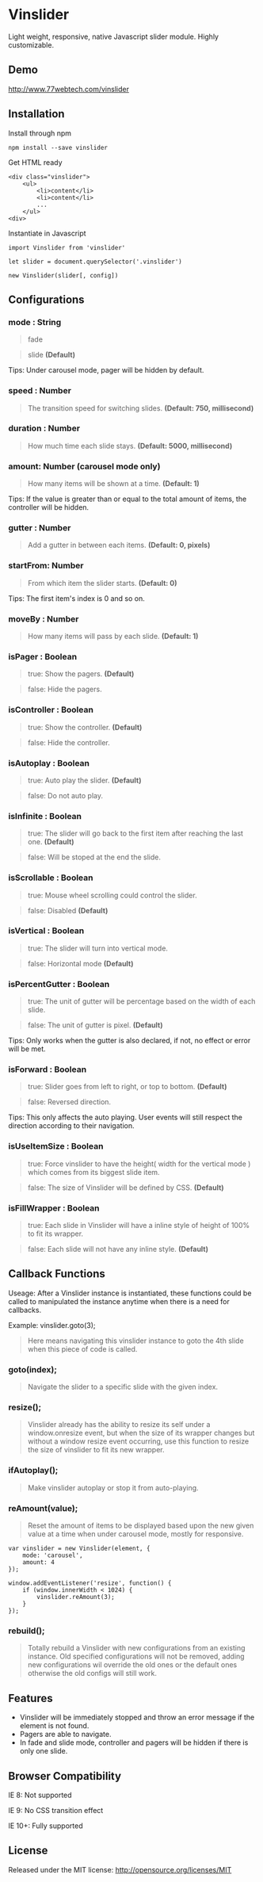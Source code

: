 # Vinslider 

Light weight, responsive, native Javascript slider module. Highly customizable.

## Demo

http://www.77webtech.com/vinslider

## Installation

Install through npm

    npm install --save vinslider
    
Get HTML ready

    <div class="vinslider">
        <ul>
            <li>content</li>
            <li>content</li>
            ...
        </ul>
    <div>
    
Instantiate in Javascript
    
    import Vinslider from 'vinslider'
    
    let slider = document.querySelector('.vinslider')
    
    new Vinslider(slider[, config])


## Configurations

### mode : String
> fade 

> slide **(Default)**

Tips: Under carousel mode, pager will be hidden by default.

### speed : Number
> The transition speed for switching slides. **(Default: 750, millisecond)**

### duration : Number
> How much time each slide stays. **(Default: 5000, millisecond)**

### amount: Number (carousel mode only)
> How many items will be shown at a time. **(Default: 1)**

Tips: If the value is greater than or equal to the total amount of items, the controller will be hidden.

### gutter : Number
> Add a gutter in between each items. **(Default: 0, pixels)**

### startFrom: Number
> From which item the slider starts. **(Default: 0)**

Tips: The first item's index is 0 and so on.

### moveBy : Number
> How many items will pass by each slide. **(Default: 1)**

### isPager : Boolean
> true: Show the pagers. **(Default)**

> false: Hide the pagers.

### isController : Boolean
> true: Show the controller. **(Default)**

> false: Hide the controller.

### isAutoplay : Boolean
> true: Auto play the slider. **(Default)**

> false: Do not auto play.

### isInfinite : Boolean
> true: The slider will go back to the first item after reaching the last one. **(Default)**

> false: Will be stoped at the end the slide.

### isScrollable : Boolean
> true: Mouse wheel scrolling could control the slider.

> false: Disabled **(Default)**

### isVertical : Boolean
> true: The slider will turn into vertical mode. 

> false: Horizontal mode **(Default)**

### isPercentGutter : Boolean
> true: The unit of gutter will be percentage based on the width of each slide. 

> false: The unit of gutter is pixel. **(Default)**

Tips: Only works when the gutter is also declared, if not, no effect or error will be met.

### isForward : Boolean
> true: Slider goes from left to right, or top to bottom. **(Default)**

> false: Reversed direction.

Tips: This only affects the auto playing. User events will still respect the direction according to their navigation.

### isUseItemSize : Boolean
> true: Force vinslider to have the height( width for the vertical mode ) which comes from its biggest slide item.

> false: The size of Vinslider will be defined by CSS. **(Default)**

### isFillWrapper : Boolean
> true: Each slide in Vinslider will have a inline style of height of 100% to fit its wrapper.

> false: Each slide will not have any inline style. **(Default)**

## Callback Functions

Useage: After a Vinslider instance is instantiated, these functions could be called to manipulated the instance anytime when there is a need for callbacks.

Example: vinslider.goto(3);
> Here means navigating this vinslider instance to goto the 4th slide when this piece of code is called.

### goto(index); 
> Navigate the slider to a specific slide with the given index.

### resize();
> Vinslider already has the ability to resize its self under a window.onresize event, but when the size of its wrapper changes but without a window resize event occurring, use this function to resize the size of vinslider to fit its new wrapper. 

### ifAutoplay();
> Make vinslider autoplay or stop it from auto-playing.

### reAmount(value);
> Reset the amount of items to be displayed based upon the new given value at a time when under carousel mode, mostly for responsive. 
	
	var vinslider = new Vinslider(element, {
		mode: 'carousel',
		amount: 4
	});

	window.addEventListener('resize', function() {
		if (window.innerWidth < 1024) {
			vinslider.reAmount(3);
		}
	});

### rebuild();
> Totally rebuild a Vinslider with new configurations from an existing instance. Old specified configurations will not be removed, adding new configurations wil override the old ones or the default ones otherwise the old configs will still work.

## Features

* Vinslider will be immediately stopped and throw an error message if the element is not found.
* Pagers are able to navigate.
* In fade and slide mode, controller and pagers will be hidden if there is only one slide.

## Browser Compatibility

IE 8: Not supported

IE 9: No CSS transition effect

IE 10+: Fully supported

## License

Released under the MIT license: http://opensource.org/licenses/MIT

